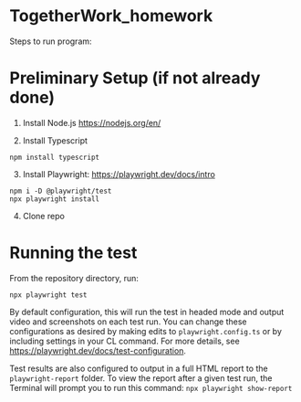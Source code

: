 # TogetherWork_homework

Steps to run program:

# Preliminary Setup (if not already done)
1. Install Node.js 
https://nodejs.org/en/

2. Install Typescript

  ```
  npm install typescript
  ```
  
3. Install Playwright: https://playwright.dev/docs/intro
  ```
  npm i -D @playwright/test
  npx playwright install
  ```
  
4. Clone repo

# Running the test
From the repository directory, run:

  ```
  npx playwright test
  ```
By default configuration, this will run the test in headed mode and output video and screenshots on each test run. You can change these configurations as desired by making edits to ``playwright.config.ts`` or by including settings in your CL command. For more details, see https://playwright.dev/docs/test-configuration.

Test results are also configured to output in a full HTML report to the ``playwright-report`` folder. To view the report after a given test run, the Terminal will prompt you to run this command: ``npx playwright show-report``
